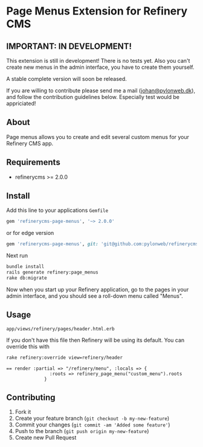 # Page Menus Extension for Refinery CMS

## IMPORTANT: IN DEVELOPMENT!

This extension is still in development! There is no tests yet. 
Also you can't create new menus in the admin interface, you have to create them yourself.

A stable complete version will soon be released.

If you are willing to contribute please send me a mail (johan@pylonweb.dk), and follow the contribution guidelines below. Especially test would be appriciated!

## About

Page menus allows you to create and edit several custom menus for your Refinery CMS app. 

## Requirements

* refinerycms >= 2.0.0

## Install

Add this line to your applications `Gemfile`

```ruby
gem 'refinerycms-page-menus', '~> 2.0.0'
```

or for edge version

```ruby
gem 'refinerycms-page-menus', git: 'git@github.com:pylonweb/refinerycms-page-menus.git'
```

Next run

```bash
bundle install
rails generate refinery:page_menus
rake db:migrate
```

Now when you start up your Refinery application, go to the pages in your admin interface, and you should see a roll-down menu called "Menus".

## Usage

`app/views/refinery/pages/header.html.erb`

If you don't have this file then Refinery will be using its default. You can override this with

```bash
rake refinery:override view=refinery/header
```

```erb
== render :partial => "/refinery/menu", :locals => { 
				:roots => refinery_page_menu("custom_menu").roots
	          }	          	          
```

## Contributing

1. Fork it
2. Create your feature branch (`git checkout -b my-new-feature`)
3. Commit your changes (`git commit -am 'Added some feature'`)
4. Push to the branch (`git push origin my-new-feature`)
5. Create new Pull Request